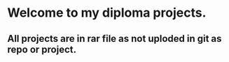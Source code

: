 # Welcome to my diploma projects.
## All projects are in rar file as not uploded in git as repo or project.
